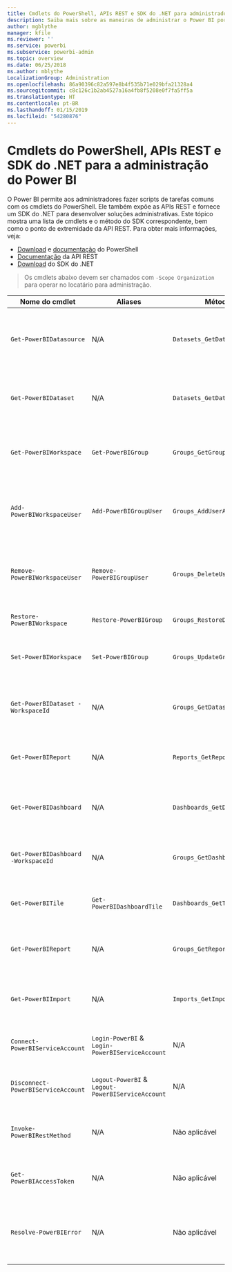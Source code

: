 ```yaml
---
title: Cmdlets do PowerShell, APIs REST e SDK do .NET para administradores
description: Saiba mais sobre as maneiras de administrar o Power BI por meio de scripts e APIs de programação.
author: mgblythe
manager: kfile
ms.reviewer: ''
ms.service: powerbi
ms.subservice: powerbi-admin
ms.topic: overview
ms.date: 06/25/2018
ms.author: mblythe
LocalizationGroup: Administration
ms.openlocfilehash: 86a90396c82a597e8b4f535b71e029bfa21328a4
ms.sourcegitcommit: c8c126c1b2ab4527a16a4fb8f5208e0f7fa5ff5a
ms.translationtype: HT
ms.contentlocale: pt-BR
ms.lasthandoff: 01/15/2019
ms.locfileid: "54280876"
---
```

# <a name="powershell-cmdlets-rest-apis-and-net-sdk-for-power-bi-administration"></a>Cmdlets do PowerShell, APIs REST e SDK do .NET para a administração do Power BI
O Power BI permite aos administradores fazer scripts de tarefas comuns com os cmdlets do PowerShell. Ele também expõe as APIs REST e fornece um SDK do .NET para desenvolver soluções administrativas. Este tópico mostra uma lista de cmdlets e o método do SDK correspondente, bem como o ponto de extremidade da API REST. Para obter mais informações, veja:

- [Download](https://www.powershellgallery.com/packages/MicrosoftPowerBIMgmt/) e [documentação](https://docs.microsoft.com/powershell/power-bi/overview?view=powerbi-ps) do PowerShell
- [Documentação](https://docs.microsoft.com/rest/api/power-bi/admin) da API REST
- [Download](https://www.nuget.org/packages/Microsoft.PowerBI.Api/) do SDK do .NET

> Os cmdlets abaixo devem ser chamados com `-Scope Organization` para operar no locatário para administração.

| **Nome do cmdlet** | **Aliases** | **Método do SDK** | **Ponto de extremidade da API REST** | **Descrição** |
| --- | --- | --- | --- | --- |
| `Get-PowerBIDatasource` | N/A | `Datasets_GetDataSourcesAsAdmin` | /v1.0/myorg/admin/datasets/{datasetkey}/datasources | Obtém as fontes de dados para um determinado conjunto de dados. |
| `Get-PowerBIDataset` | N/A | `Datasets_GetDatasetsAsAdmin` | /v1.0/myorg/admin/datasets | Obtém a lista completa de conjuntos de dados em um locatário do Power BI. |
| `Get-PowerBIWorkspace` | `Get-PowerBIGroup` | `Groups_GetGroupsAsAdmin` | /v1.0/myorg/admin/groups | Obtém a lista completa de workspaces em um locatário do Power BI. |
| `Add-PowerBIWorkspaceUser` | `Add-PowerBIGroupUser` | `Groups_AddUserAsAdmin` | /v1.0/myorg/admin/groups/{groupId}/users | Adiciona um usuário como um membro a um determinado workspace. |
| `Remove-PowerBIWorkspaceUser` | `Remove-PowerBIGroupUser` | `Groups_DeleteUserAsAdmin` | /v1.0/myorg/admin/groups/{groupId}/users/{user} | Remove um usuário da lista de membros de um determinado workspace. |
| `Restore-PowerBIWorkspace` |`Restore-PowerBIGroup` | `Groups_RestoreDeletedGroupAsAdmin` | /v1.0/myorg/admin/groups/{groupId}/restore | Restaura um workspace excluído. |
| `Set-PowerBIWorkspace` |`Set-PowerBIGroup` | `Groups_UpdateGroupAsAdmin` | /v1.0/myorg/admin/groups/{groupId} | Atualiza as propriedades de um determinado workspace. |
| `Get-PowerBIDataset -WorkspaceId` | N/A | `Groups_GetDatasetsAsAdmin` | /v1.0/myorg/admin/groups/{group\_id}/datasets | Obtém os conjuntos de dados dentro de um determinado workspace. |
| `Get-PowerBIReport` | N/A | `Reports_GetReportsAsAdmin` | /v1.0/myorg/admin/reports | Obtém a lista completa de relatórios em um locatário do Power BI. |
| `Get-PowerBIDashboard` | N/A | `Dashboards_GetDashboardsAsAdmin` | /v1.0/myorg/admin/dashboards | Obtém a lista completa de dashboards em um locatário do Power BI. |
| `Get-PowerBIDashboard -WorkspaceId` | N/A | `Groups_GetDashboardsAsAdmin` | /v1.0/myorg/admin/groups/{group\_id}/dashboards | Obtém os dashboards dentro de um determinado workspace. |
| `Get-PowerBITile` | `Get-PowerBIDashboardTile` | `Dashboards_GetTilesAsAdmin` | /v1.0/myorg/admin/dashboards/{dashboard\_id}/tiles | Obtém os blocos de um determinado dashboard. |
| `Get-PowerBIReport` | N/A | `Groups_GetReportsAsAdmin` | /v1.0/myorg/admin/groups/{group\_id}/reports | Obtém os relatórios dentro de um determinado workspace. |
| `Get-PowerBIImport` | N/A | `Imports_GetImportsAsAdmin` | /v1.0/myorg/admin/imports | Obtém a lista completa de importações em um locatário do Power BI. |
| `Connect-PowerBIServiceAccount` | `Login-PowerBI` &  `Login-PowerBIServiceAccount` | N/A | N/A | Faça logon no Power BI e inicie uma sessão. |
| `Disconnect-PowerBIServiceAccount` | `Logout-PowerBI` & `Logout-PowerBIServiceAccount` | N/A | N/A | Faça logoff do Power BI e feche a sessão existente. |
| `Invoke-PowerBIRestMethod`| N/A | Não aplicável | N/A | Envie chamadas arbitrárias da API REST ao Power BI. |
| `Get-PowerBIAccessToken`| N/A | Não aplicável | N/A | Obtenha o token de acesso do Power BI em uma sessão. |
| `Resolve-PowerBIError`| N/A | Não aplicável | N/A | Obtenha informações detalhadas do erro para chamadas de cmdlet sem êxito. |
